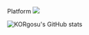 <!--
**KORgosu/KORgosu** is a ✨ _special_ ✨ repository because its `README.md` (this file) appears on your GitHub profile.

Here are some ideas to get you started:

- 🔭 I’m currently working on ...
- 🌱 I’m currently learning ...
- 👯 I’m looking to collaborate on ...
- 🤔 I’m looking for help with ...
- 💬 Ask me about ...
- 📫 How to reach me: ...
- 😄 Pronouns: ...
- ⚡ Fun fact: ...
-->

Platform
<img src="https://img.shields.io/badge/Unity-%230769AD.svg?style=for-the-badge&logo=Unity&logoColor=white">


![KORgosu's GitHub stats](https://github-readme-stats.vercel.app/api?username=KORgosu&show_icons=true&theme=radical)
